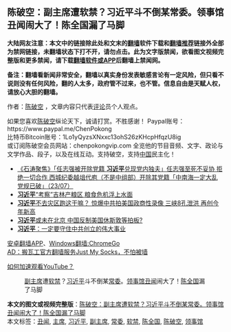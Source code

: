  <h2>陈破空：副主席遭软禁？习近平斗不倒某常委。领事馆丑闻闹大了！陈全国漏了马脚</h2> <p class="notice"><b>大陆网友注意：本文中的链接除此处和文末的<a href="https://github.com/bannedbook/fanqiang" >翻墙</a>软件下载和<a href="https://github.com/killgcd/justmysocks/blob/master/README.md">翻墙推荐</a>链接外全部为禁网链接，未翻墙状态下打不开，请勿点击。此为文字版禁闻，欲看图文视频完整版和更多禁闻，请下载<a href="https://github.com/bannedbook/fanqiang">翻墙软件或APP</a>后翻墙上禁闻网。</p><p>备注：翻墙看新闻非常安全，翻墙以真实身份发表敏感言论有一定风险，但只看不说则没有任何风险，翻的人太多，政府管不过来，也不管。信息自由是天赋人权，请放心大胆的翻墙。</b></p>  <div class="entry"> <p>作者：<span class='wp_keywordlink'><a href="https://www.bannedbook.org/forum10/topic353.html" title="陈破空" target="_blank">陈破空</a></span> ，文章内容只代表<span class='wp_keywordlink_affiliate'><a href="https://www.bannedbook.org/bnews/comments/" title="新闻评论" target="_blank">评论</a></span>员个人观点。</p> <figure></figure> <p>如果您喜欢<a href="https://www.bannedbook.org/bnews/tag/%e9%99%88%e7%a0%b4%e7%a9%ba/" class="st_tag internal_tag" rel="tag" title="标签 陈破空 下的日志">陈破空</a>纵论天下，诚请打赏。不胜感谢！ Paypal账号：https://www.paypal.me/ChenPokong<br /> 比特币Bitcoin账号：1Lo1yQyzsXNxxc13ohS26zKHcpHfqzU8ig<br /> 或订阅陈破空会员网站：chenpokongvip.com 全览他的节目音频、文字、政论与文学作品、段子，以及在线互动。支持破空，支持<span class='wp_keywordlink_affiliate'><a href="https://www.bannedbook.org/" title="中国" target="_blank">中国</a></span>民主化！</p>  <ul class='op-related-articles' title='相关阅读'> <li><a href='https://www.bannedbook.org/bnews/bannedvideo/20200724/1365383.html' target='_blank'>《石涛聚焦》「任志强被开除党籍 <b>习近平</b>兑现党内独夫」任志强至死不妥协 拒绝一切合作 西城纪委越俎代庖（不是中组部）开除其党籍「中南海一定大乱 党规已破」（23/07）</a></li> <li><a href='https://www.bannedbook.org/bnews/headline/20200723/1365351.html' target='_blank'><b>习近平</b>“考察”吉林产粮区   粮食危机浮上水面</a></li> <li><a href='https://www.bannedbook.org/bnews/topimagenews/20200723/1365348.html' target='_blank'><b>习近平</b>不去灾区跑这干嘛？ 惊爆中共拍美国政商性录像 三峡8孔泄洪 再创今年新高</a></li> <li><a href='https://www.bannedbook.org/bnews/headline/20200723/1365339.html' target='_blank'><b>习近平</b>或未在北京 中国反制美国休斯敦等拍板?</a></li> <li><a href='https://www.bannedbook.org/bnews/ssgc/20200723/1365332.html' target='_blank'><b>习近平</b>：一定要守住中共创立的伟大事业</a></li> </ul> <div class="texttj"> <a href="https://github.com/bannedbook/fanqiang/wiki/%E7%A6%81%E9%97%BB%E7%BD%91%E5%AE%89%E5%8D%93%E7%BF%BB%E5%A2%99%E6%96%B0%E9%97%BBAPP" target="_blank">安卓翻墙APP</a>、<a href="https://github.com/bannedbook/fanqiang/wiki/Chrome%E4%B8%80%E9%94%AE%E7%BF%BB%E5%A2%99%E5%8C%85" target="_blank">Windows翻墙:ChromeGo</a><br/> <a href="https://github.com/killgcd/justmysocks/blob/master/README.md" target="_blank">AD：搬瓦工官方翻墙服务Just My Socks，不怕被墙</a> </div><p><a href="https://www.bannedbook.org/bnews/topimagenews/20180409/925596.html" target="_blank">如何加速观看YouTube？ </a></p> <figure class="op-interactive"><figcaption><a href="https://www.bannedbook.org/bnews/tag/%E5%89%AF%E4%B8%BB%E5%B8%AD/" class="st_tag internal_tag" rel="tag" title="标签 副主席 下的日志">副主席</a>遭<a href="https://www.bannedbook.org/bnews/tag/%E8%BD%AF%E7%A6%81/" class="st_tag internal_tag" rel="tag" title="标签 软禁 下的日志">软禁</a>？<a href="https://www.bannedbook.org/bnews/tag/%e4%b9%a0%e8%bf%91%e5%b9%b3/" class="st_tag internal_tag" rel="tag" title="标签 习近平 下的日志">习近平</a>斗不倒某<a href="https://www.bannedbook.org/bnews/tag/%e5%b8%b8%e5%a7%94/" class="st_tag internal_tag" rel="tag" title="标签 常委 下的日志">常委</a>。<a href="https://www.bannedbook.org/bnews/tag/%E9%A2%86%E4%BA%8B%E9%A6%86/" class="st_tag internal_tag" rel="tag" title="标签 领事馆 下的日志">领事馆</a><a href="https://www.bannedbook.org/bnews/tag/%e4%b8%91%e9%97%bb/" class="st_tag internal_tag" rel="tag" title="标签 丑闻 下的日志">丑闻</a>闹大了！<a href="https://www.bannedbook.org/bnews/tag/%e9%99%88%e5%85%a8%e5%9b%bd/" class="st_tag internal_tag" rel="tag" title="标签 陈全国 下的日志">陈全国</a>漏了马脚</figcaption></figure> </p> <a name='sharetosocial'></a>         <div><b>本文的图文或视频完整版</b>：<a href='https://www.bannedbook.org/bnews/bannedvideo/20200724/1365397.html'>陈破空：副主席遭软禁？习近平斗不倒某常委。领事馆丑闻闹大了！陈全国漏了马脚</a></div>  </div><!--END ENTRY--> <div class="postfooter"> <div>本文标签：<a href="https://www.bannedbook.org/bnews/tag/%e4%b8%91%e9%97%bb/" rel="tag">丑闻</a>, <a href="https://www.bannedbook.org/bnews/tag/%E4%B8%BB%E5%B8%AD/" rel="tag">主席</a>, <a href="https://www.bannedbook.org/bnews/tag/%e4%b9%a0%e8%bf%91%e5%b9%b3/" rel="tag">习近平</a>, <a href="https://www.bannedbook.org/bnews/tag/%E5%89%AF%E4%B8%BB%E5%B8%AD/" rel="tag">副主席</a>, <a href="https://www.bannedbook.org/bnews/tag/%e5%b8%b8%e5%a7%94/" rel="tag">常委</a>, <a href="https://www.bannedbook.org/bnews/tag/%E8%BD%AF%E7%A6%81/" rel="tag">软禁</a>, <a href="https://www.bannedbook.org/bnews/tag/%e9%99%88%e5%85%a8%e5%9b%bd/" rel="tag">陈全国</a>, <a href="https://www.bannedbook.org/bnews/tag/%e9%99%88%e7%a0%b4%e7%a9%ba/" rel="tag">陈破空</a>, <a href="https://www.bannedbook.org/bnews/tag/%E9%A2%86%E4%BA%8B%E9%A6%86/" rel="tag">领事馆</a></div>  </div><!--END POSTFOOTER--> 